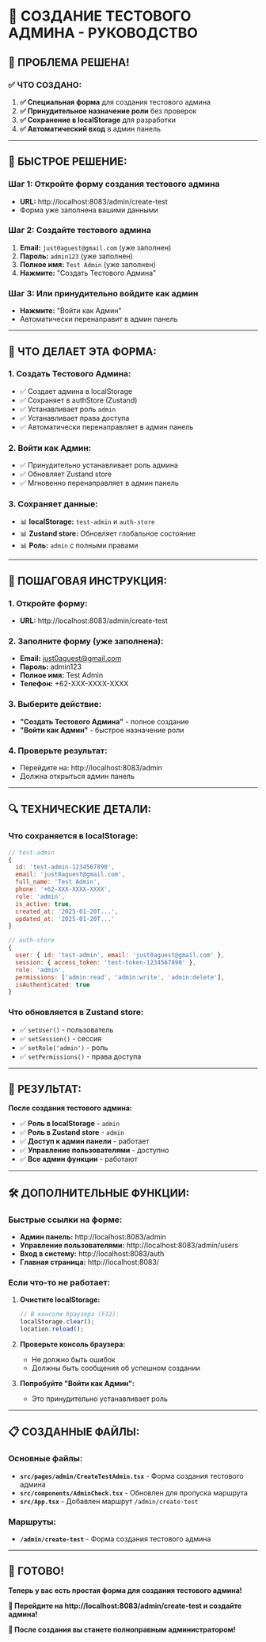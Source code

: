 # 👑 СОЗДАНИЕ ТЕСТОВОГО АДМИНА - РУКОВОДСТВО

## 🎯 **ПРОБЛЕМА РЕШЕНА!**

### **✅ ЧТО СОЗДАНО:**

1. **✅ Специальная форма** для создания тестового админа
2. **✅ Принудительное назначение роли** без проверок
3. **✅ Сохранение в localStorage** для разработки
4. **✅ Автоматический вход** в админ панель

---

## 🚀 **БЫСТРОЕ РЕШЕНИЕ:**

### **Шаг 1: Откройте форму создания тестового админа**

- **URL:** http://localhost:8083/admin/create-test
- Форма уже заполнена вашими данными

### **Шаг 2: Создайте тестового админа**

1. **Email:** `just0aguest@gmail.com` (уже заполнен)
2. **Пароль:** `admin123` (уже заполнен)
3. **Полное имя:** `Test Admin` (уже заполнен)
4. **Нажмите:** "Создать Тестового Админа"

### **Шаг 3: Или принудительно войдите как админ**

- **Нажмите:** "Войти как Админ"
- Автоматически перенаправит в админ панель

---

## 🔧 **ЧТО ДЕЛАЕТ ЭТА ФОРМА:**

### **1. Создать Тестового Админа:**

- ✅ Создает админа в localStorage
- ✅ Сохраняет в authStore (Zustand)
- ✅ Устанавливает роль `admin`
- ✅ Устанавливает права доступа
- ✅ Автоматически перенаправляет в админ панель

### **2. Войти как Админ:**

- ✅ Принудительно устанавливает роль админа
- ✅ Обновляет Zustand store
- ✅ Мгновенно перенаправляет в админ панель

### **3. Сохраняет данные:**

- 📊 **localStorage:** `test-admin` и `auth-store`
- 📊 **Zustand store:** Обновляет глобальное состояние
- 📊 **Роль:** `admin` с полными правами

---

## 🎯 **ПОШАГОВАЯ ИНСТРУКЦИЯ:**

### **1. Откройте форму:**

- **URL:** http://localhost:8083/admin/create-test

### **2. Заполните форму (уже заполнена):**

- **Email:** just0aguest@gmail.com
- **Пароль:** admin123
- **Полное имя:** Test Admin
- **Телефон:** +62-XXX-XXXX-XXXX

### **3. Выберите действие:**

- **"Создать Тестового Админа"** - полное создание
- **"Войти как Админ"** - быстрое назначение роли

### **4. Проверьте результат:**

- Перейдите на: http://localhost:8083/admin
- Должна открыться админ панель

---

## 🔍 **ТЕХНИЧЕСКИЕ ДЕТАЛИ:**

### **Что сохраняется в localStorage:**

```javascript
// test-admin
{
  id: 'test-admin-1234567890',
  email: 'just0aguest@gmail.com',
  full_name: 'Test Admin',
  phone: '+62-XXX-XXXX-XXXX',
  role: 'admin',
  is_active: true,
  created_at: '2025-01-20T...',
  updated_at: '2025-01-20T...'
}

// auth-store
{
  user: { id: 'test-admin', email: 'just0aguest@gmail.com' },
  session: { access_token: 'test-token-1234567890' },
  role: 'admin',
  permissions: ['admin:read', 'admin:write', 'admin:delete'],
  isAuthenticated: true
}
```

### **Что обновляется в Zustand store:**

- ✅ `setUser()` - пользователь
- ✅ `setSession()` - сессия
- ✅ `setRole('admin')` - роль
- ✅ `setPermissions()` - права доступа

---

## 🎉 **РЕЗУЛЬТАТ:**

**После создания тестового админа:**

- ✅ **Роль в localStorage** - `admin`
- ✅ **Роль в Zustand store** - `admin`
- ✅ **Доступ к админ панели** - работает
- ✅ **Управление пользователями** - доступно
- ✅ **Все админ функции** - работают

---

## 🛠️ **ДОПОЛНИТЕЛЬНЫЕ ФУНКЦИИ:**

### **Быстрые ссылки на форме:**

- **Админ панель:** http://localhost:8083/admin
- **Управление пользователями:** http://localhost:8083/admin/users
- **Вход в систему:** http://localhost:8083/auth
- **Главная страница:** http://localhost:8083/

### **Если что-то не работает:**

1. **Очистите localStorage:**

   ```javascript
   // В консоли браузера (F12):
   localStorage.clear();
   location.reload();
   ```

2. **Проверьте консоль браузера:**
   - Не должно быть ошибок
   - Должны быть сообщения об успешном создании

3. **Попробуйте "Войти как Админ":**
   - Это принудительно устанавливает роль

---

## 📋 **СОЗДАННЫЕ ФАЙЛЫ:**

### **Основные файлы:**

- **`src/pages/admin/CreateTestAdmin.tsx`** - Форма создания тестового админа
- **`src/components/AdminCheck.tsx`** - Обновлен для пропуска маршрута
- **`src/App.tsx`** - Добавлен маршрут `/admin/create-test`

### **Маршруты:**

- **`/admin/create-test`** - Форма создания тестового админа

---

## 🎯 **ГОТОВО!**

**Теперь у вас есть простая форма для создания тестового админа!**

**🚀 Перейдите на http://localhost:8083/admin/create-test и создайте админа!**

**👑 После создания вы станете полноправным администратором!**
